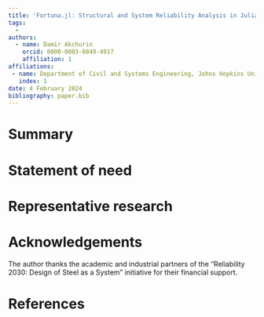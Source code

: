 ```yaml
---
title: 'Fortuna.jl: Structural and System Reliability Analysis in Julia'
tags:
  - 
authors:
  - name: Damir Akchurin
    orcid: 0000-0003-0849-4917
    affiliation: 1
affiliations:
 - name: Department of Civil and Systems Engineering, Johns Hopkins University, Baltimore, MD, United States of America
   index: 1
date: 4 February 2024
bibliography: paper.bib
---
```


# Summary

# Statement of need

# Representative research

# Acknowledgements

The author thanks the academic and industrial partners of the “Reliability 2030: Design of Steel as a System” initiative for their financial support.

# References
